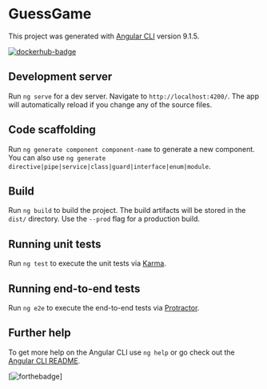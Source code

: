 # GuessGame

This project was generated with [Angular CLI](https://github.com/angular/angular-cli) version 9.1.5.

[![dockerhub-badge](https://img.shields.io/badge/images%20on-Docker%20Hub-blue.svg)](https://hub.docker.com/r/ashusharma/guess-game)



## Development server

Run `ng serve` for a dev server. Navigate to `http://localhost:4200/`. The app will automatically reload if you change any of the source files.

## Code scaffolding

Run `ng generate component component-name` to generate a new component. You can also use `ng generate directive|pipe|service|class|guard|interface|enum|module`.

## Build

Run `ng build` to build the project. The build artifacts will be stored in the `dist/` directory. Use the `--prod` flag for a production build.

## Running unit tests

Run `ng test` to execute the unit tests via [Karma](https://karma-runner.github.io).

## Running end-to-end tests

Run `ng e2e` to execute the end-to-end tests via [Protractor](http://www.protractortest.org/).

## Further help

To get more help on the Angular CLI use `ng help` or go check out the [Angular CLI README](https://github.com/angular/angular-cli/blob/master/README.md).


[![forthebadge](https://forthebadge.com/images/badges/built-with-love.svg)]
